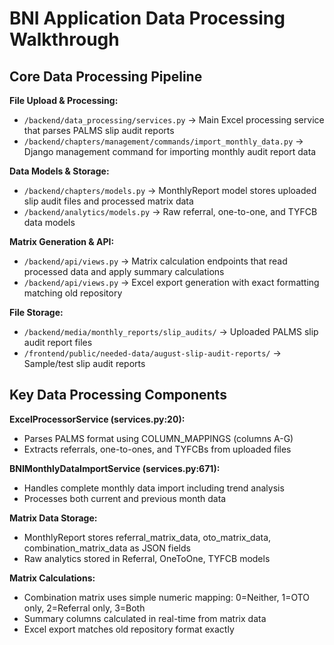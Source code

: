 # BNI Application Data Processing Walkthrough

## Core Data Processing Pipeline

**File Upload & Processing:**
- `/backend/data_processing/services.py` → Main Excel processing service that parses PALMS slip audit reports  
- `/backend/chapters/management/commands/import_monthly_data.py` → Django management command for importing monthly audit report data

**Data Models & Storage:**
- `/backend/chapters/models.py` → MonthlyReport model stores uploaded slip audit files and processed matrix data
- `/backend/analytics/models.py` → Raw referral, one-to-one, and TYFCB data models

**Matrix Generation & API:**
- `/backend/api/views.py` → Matrix calculation endpoints that read processed data and apply summary calculations
- `/backend/api/views.py` → Excel export generation with exact formatting matching old repository

**File Storage:**
- `/backend/media/monthly_reports/slip_audits/` → Uploaded PALMS slip audit report files
- `/frontend/public/needed-data/august-slip-audit-reports/` → Sample/test slip audit reports

## Key Data Processing Components

**ExcelProcessorService (services.py:20):**
- Parses PALMS format using COLUMN_MAPPINGS (columns A-G)
- Extracts referrals, one-to-ones, and TYFCBs from uploaded files

**BNIMonthlyDataImportService (services.py:671):**
- Handles complete monthly data import including trend analysis
- Processes both current and previous month data

**Matrix Data Storage:**
- MonthlyReport stores referral_matrix_data, oto_matrix_data, combination_matrix_data as JSON fields
- Raw analytics stored in Referral, OneToOne, TYFCB models

**Matrix Calculations:**
- Combination matrix uses simple numeric mapping: 0=Neither, 1=OTO only, 2=Referral only, 3=Both
- Summary columns calculated in real-time from matrix data
- Excel export matches old repository format exactly